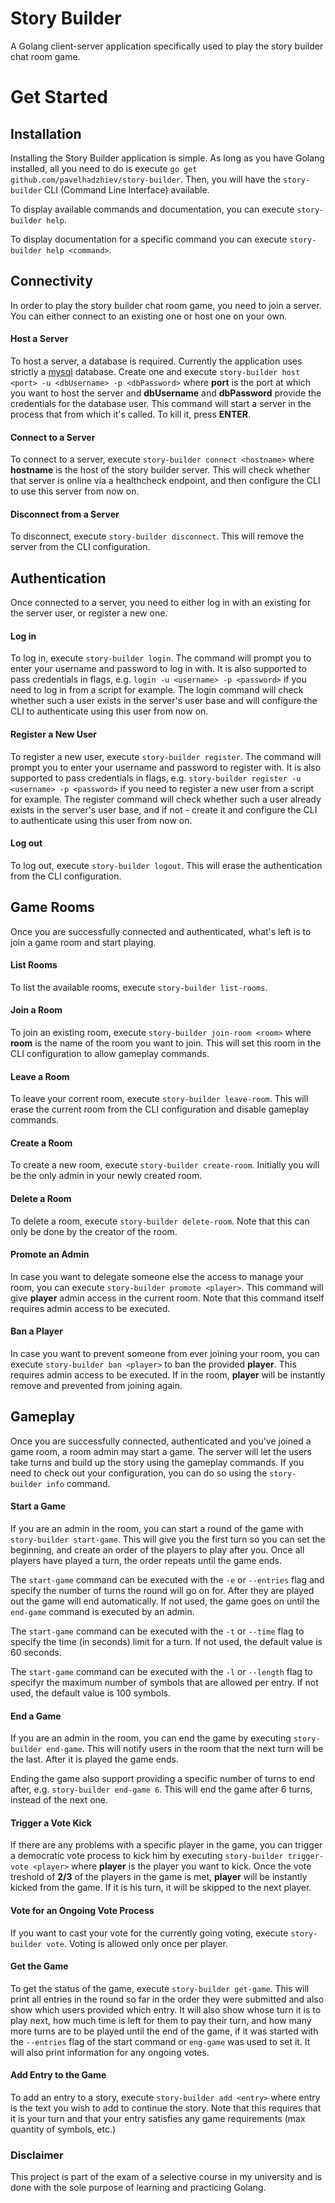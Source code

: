 # Story Builder

A Golang client-server application specifically used to play the story builder chat room game.

# Get Started

## Installation

Installing the Story Builder application is simple. As long as you have Golang installed, all you need to do is execute `go get github.com/pavelhadzhiev/story-builder`. Then, you will have the `story-builder` CLI (Command Line Interface) available. 

To display available commands and documentation, you can execute `story-builder help`.

To display documentation for a specific command you can execute `story-builder help <command>`.

## Connectivity

In order to play the story builder chat room game, you need to join a server. You can either connect to an existing one or host one on your own.

#### Host a Server

To host a server, a database is required. Currently the application uses strictly a [mysql](https://www.mysql.com/) database. Create one and execute `story-builder host <port> -u <dbUsername> -p <dbPassword>` where __port__ is the port at which you want to host the server and __dbUsername__ and __dbPassword__ provide the credentials for the database user. This command will start a server in the process that from which it's called. To kill it, press __ENTER__.

#### Connect to a Server

To connect to a server, execute `story-builder connect <hostname>` where __hostname__ is the host of the story builder server. This will check whether that server is online via a healthcheck endpoint, and then configure the CLI to use this server from now on.

#### Disconnect from a Server

To disconnect, execute `story-builder disconnect`. This will remove the server from the CLI configuration.

## Authentication

Once connected to a server, you need to either log in with an existing for the server user, or register a new one.

#### Log in

To log in, execute `story-builder login`. The command will prompt you to enter your username and password to log in with. It is also supported to pass credentials in flags, e.g. `login -u <username> -p <password>` if you need to log in from a script for example. The login command will check whether such a user exists in the server's user base and will configure the CLI to authenticate using this user from now on.

#### Register a New User

To register a new user, execute `story-builder register`. The command will prompt you to enter your username and password to register with. It is also supported to pass credentials in flags, e.g. `story-builder register -u <username> -p <password>` if you need to register a new user from a script for example. The register command will check whether such a user already exists in the server's user base, and if not - create it and configure the CLI to authenticate using this user from now on.

#### Log out

To log out, execute `story-builder logout`. This will erase the authentication from the CLI configuration.

## Game Rooms

Once you are successfully connected and authenticated, what's left is to join a game room and start playing.

#### List Rooms

To list the available rooms, execute `story-builder list-rooms`.

#### Join a Room

To join an existing room, execute `story-builder join-room <room>` where __room__ is the name of the room you want to join. This will set this room in the CLI configuration to allow gameplay commands.

#### Leave a Room

To leave your corrent room, execute `story-builder leave-room`. This will erase the current room from the CLI configuration and disable gameplay commands.

#### Create a Room

To create a new room, execute `story-builder create-room`. Initially you will be the only admin in your newly created room.

#### Delete a Room

To delete a room, execute `story-builder delete-room`. Note that this can only be done by the creator of the room.

#### Promote an Admin

In case you want to delegate someone else the access to manage your room, you can execute `story-builder promote <player>`. This command will give __player__ admin access in the current room. Note that this command itself requires admin access to be executed.

#### Ban a Player

In case you want to prevent someone from ever joining your room, you can execute `story-builder ban <player>` to ban the provided __player__. This requires admin access to be executed. If in the room, __player__ will be instantly remove and prevented from joining again.

## Gameplay

Once you are successfully connected, authenticated and you've joined a game room, a room admin may start a game. The server will let the users take turns and build up the story using the gameplay commands. If you need to check out your configuration, you can do so using the `story-builder info` command.

#### Start a Game

If you are an admin in the room, you can start a round of the game with `story-builder start-game`. This will give you the first turn so you can set the beginning, and create an order of the players to play after you. Once all players have played a turn, the order repeats until the game ends.

The `start-game` command can be executed with the `-e` or `--entries` flag and specify the number of turns the round will go on for. After they are played out the game will end automatically. If not used, the game goes on until the `end-game` command is executed by an admin.

The `start-game` command can be executed with the `-t` or `--time` flag to specify the time (in seconds) limit for a turn. If not used, the default value is 60 seconds.
 
The `start-game` command can be executed with the `-l` or `--length` flag to specifyr the maximum number of symbols that are allowed per entry. If not used, the default value is 100 symbols.

#### End a Game

If you are an admin in the room, you can end the game by executing `story-builder end-game`. This will notify users in the room that the next turn will be the last. After it is played the game ends.

Ending the game also support providing a specific number of turns to end after, e.g. `story-builder end-game 6`. This will end the game after 6 turns, instead of the next one.

#### Trigger a Vote Kick

If there are any problems with a specific player in the game, you can trigger a democratic vote process to kick him by executing `story-builder trigger-vote <player>` where __player__ is the player you want to kick. Once the vote treshold of __2/3__ of the players in the game is met, __player__ will be instantly kicked from the game. If it is his turn, it will be skipped to the next player.

#### Vote for an Ongoing Vote Process

If you want to cast your vote for the currently going voting, execute `story-builder vote`. Voting is allowed only once per player.

#### Get the Game

To get the status of the game, execute `story-builder get-game`. This will print all entries in the round so far in the order they were submitted and also show which users provided which entry. It will also show whose turn it is to play next, how much time is left for them to pay their turn, and how many more turns are to be played until the end of the game, if it was started with the `--entries` flag of the start command or `eng-game` was used to set it. It will also print information for any ongoing votes.

#### Add Entry to the Game

To add an entry to a story, execute `story-builder add <entry>` where entry is the text you wish to add to continue the story. Note that this requires that it is your turn and that your entry satisfies any game requirements (max quantity of symbols, etc.)

### Disclaimer

This project is part of the exam of a selective course in my university and is done with the sole purpose of learning and practicing Golang.
